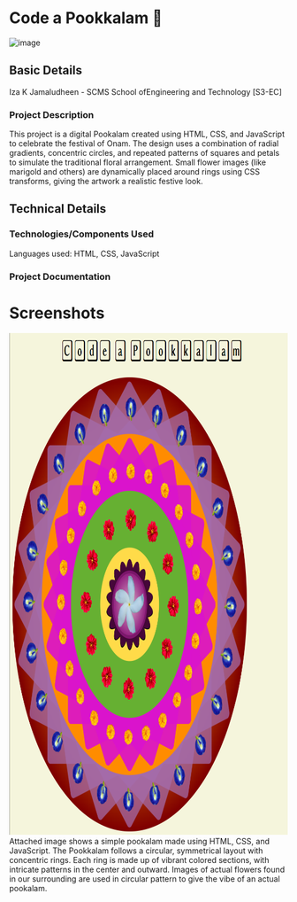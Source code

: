 
# Code a Pookkalam 🎯
<img width="2048" height="1024" alt="image" src="https://github.com/user-attachments/assets/b30d4cbf-46ff-4bb1-ab85-def11e5896ab" />


## Basic Details
Iza K Jamaludheen - SCMS School ofEngineering and Technology [S3-EC]


### Project Description
This project is a digital Pookalam created using HTML, CSS, and JavaScript to celebrate the festival of Onam. The design uses a combination of radial gradients, concentric circles, and repeated patterns of squares and petals to simulate the traditional floral arrangement. Small flower images (like marigold and others) are dynamically placed around rings using CSS transforms, giving the artwork a realistic festive look.


## Technical Details
### Technologies/Components Used
Languages used: HTML, CSS, JavaScript



### Project Documentation


# Screenshots 
<img width="975" height= "906" src="https://github.com/izexe/Code-A-Pookkalam/blob/main/Screenshot%202025-09-05%20170033.png" />
Attached image shows a simple pookalam made using HTML, CSS, and JavaScript. The Pookkalam follows a circular, symmetrical layout with concentric rings. Each ring is made up of vibrant colored sections, with intricate patterns in the center and outward. Images of actual flowers found in our surrounding are used in circular pattern to give the vibe of an actual pookalam.
